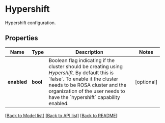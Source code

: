 # Hypershift

Hypershift configuration.
## Properties
Name | Type | Description | Notes
------------ | ------------- | ------------- | -------------
**enabled** | **bool** | Boolean flag indicating if the cluster should be creating using _Hypershift_.  By default this is &#x60;false&#x60;.  To enable it the cluster needs to be ROSA cluster and the organization of the user needs to have the &#x60;hypershift&#x60; capability enabled. | [optional] 

[[Back to Model list]](../README.md#documentation-for-models) [[Back to API list]](../README.md#documentation-for-api-endpoints) [[Back to README]](../README.md)


